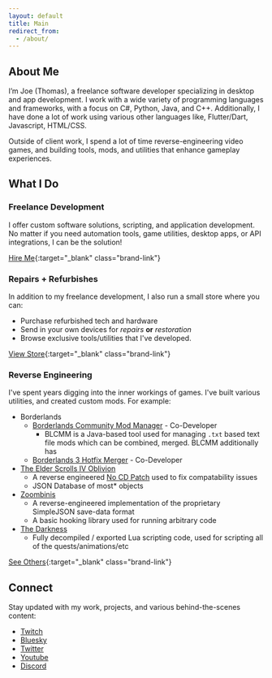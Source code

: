 ```yaml
---
layout: default
title: Main
redirect_from:
  - /about/
---
```


## About Me

I’m Joe (Thomas), a freelance software developer specializing in desktop and app development. I work with a wide variety of programming languages and frameworks, with a focus on C#, Python, Java, and C++. Additionally, I have done a lot of work using various other languages like, Flutter/Dart, Javascript, HTML/CSS.

Outside of client work, I spend a lot of time reverse-engineering video games, and building tools, mods, and utilities that enhance gameplay experiences.

## What I Do

### Freelance Development

I offer custom software solutions, scripting, and application development. No matter if you need automation tools, game utilities, desktop apps, or API integrations, I can be the solution!


[Hire Me](https://www.upwork.com/freelancers/~01e3ea59629eed8250){:target="_blank" class="brand-link"}

### Repairs + Refurbishes
In addition to my freelance development, I also run a small store where you can:
- Purchase refurbished tech and hardware
- Send in your own devices for *repairs* **or** *restoration*
- Browse exclusive tools/utilities that I've developed.

[View Store](https://store.fdh.one){:target="_blank" class="brand-link"}


### Reverse Engineering

I've spent years digging into the inner workings of games. I've built various utilities, and created custom mods. For example:
- Borderlands
	* [Borderlands Community Mod Manager](https://www.youtube.com/watch?v=VkRgUqru3oU) - Co-Developer
		- BLCMM is a Java-based tool used for managing `.txt` based text file mods which can be combined, merged. BLCMM additionally has 
	* [Borderlands 3 Hotfix Merger](https://www.youtube.com/watch?v=KYgUzKomXrk) - Co-Developer
- [The Elder Scrolls IV Oblivion](/Oblivion)
	* A reverse engineered [No CD Patch](/Oblivion#no-cd-patch) used to fix compatability issues
	* JSON Database of most\* objects
- [Zoombinis](/Zoombinis)
	* A reverse-engineered implementation of the proprietary SimpleJSON save-data format
	* A basic hooking library used for running arbitrary code
- [The Darkness](/Darkness)
	* Fully decompiled / exported Lua scripting code, used for scripting all of the quests/animations/etc

[See Others](/gameinfo/){:target="_blank" class="brand-link"}

## Connect

Stay updated with my work, projects, and various behind-the-scenes content:
- [Twitch](https://twitch.tv/FromDarkHell)
- [Bluesky](https://bsky.app/profile/fdh.one)
- [Twitter](https://twitter.com/FromDarkHell)
- [Youtube](https://www.youtube.com/@fromdarkhell7039)
- [Discord](https://discord.gg/S8FMqhc)
